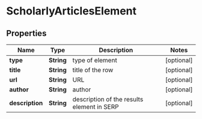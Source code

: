 

# ScholarlyArticlesElement


## Properties

| Name | Type | Description | Notes |
|------------ | ------------- | ------------- | -------------|
|**type** | **String** | type of element |  [optional] |
|**title** | **String** | title of the row |  [optional] |
|**url** | **String** | URL |  [optional] |
|**author** | **String** | author |  [optional] |
|**description** | **String** | description of the results element in SERP |  [optional] |




